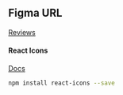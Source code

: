 ## Figma URL

[Reviews](https://www.figma.com/file/e8L2QiR4GVTa5cGuRpXtk3/Reviews?node-id=0%3A1&t=gcCYcePiKxnkJ9kH-1)

#### React Icons 

[Docs](https://react-icons.github.io/react-icons/)

```sh
npm install react-icons --save
```

